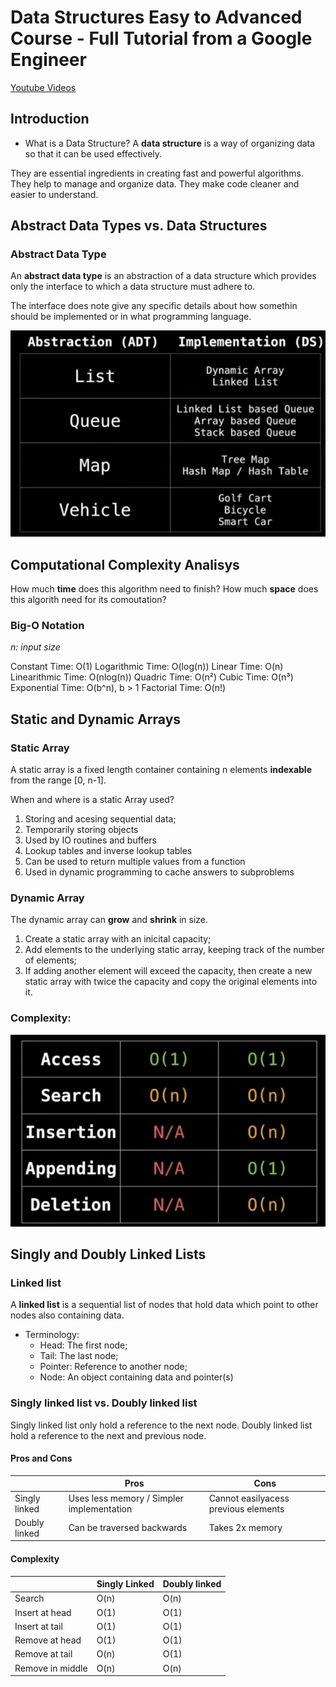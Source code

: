 # Data Structures Easy to Advanced Course - Full Tutorial from a Google Engineer
[Youtube Videos](https://www.youtube.com/watch?v=RBSGKlAvoiM&ab_channel=freeCodeCamp.org)

## Introduction
* What is a Data Structure?
A **data structure** is a way of organizing data so that it can be used effectively.

They are essential ingredients in creating fast and powerful algorithms.
They help to manage and organize data.
They make code cleaner and easier to understand.

## Abstract Data Types vs. Data Structures

### Abstract Data Type
An **abstract data type** is an abstraction of a data structure which provides only the interface to which a data structure must adhere to.

The interface does note give any specific details about how somethin should be implemented or in what programming language.

![Abstraction vs Implementation Examples](./abstraction_implementation_examples.png)

## Computational Complexity Analisys

How much **time** does this algorithm need to finish?
How much **space** does this algorith need for its comoutation?

### Big-O Notation

*n: input size*

Constant Time: O(1)
Logarithmic Time: O(log(n))
Linear Time: O(n)
Linearithmic Time: O(nlog(n))
Quadric Time: O(n²)
Cubic Time: O(n³)
Exponential Time: O(b^n), b > 1
Factorial Time: O(n!)

## Static and Dynamic Arrays

### Static Array
A static array is a fixed length container containing n elements **indexable** from the range [0, n-1].

When and where is a static Array used?
1. Storing and acesing sequential data;
2. Temporarily storing objects
3. Used by IO routines and buffers
4. Lookup tables and inverse lookup tables
5. Can be used to return multiple values from a function
6. Used in dynamic programming to cache answers to subproblems 

### Dynamic Array
The dynamic array can **grow** and **shrink** in size.

1. Create a static array with an inicital capacity;
2. Add elements to the underlying static array, keeping track of the number of elements;
3. If adding another element will exceed the capacity, then create a new static array with twice the capacity and copy the original elements into it.

### Complexity:
![Static and Dynamic Array Complexity](./static_and_dinamic_array_complexity.png)

## Singly and Doubly Linked Lists

### Linked list

A **linked list** is a sequential list of nodes that hold data which point to other nodes also containing data.

* Terminology:
    * Head: The first node;
    * Tail: The last node;
    * Pointer: Reference to another node;
    * Node: An object containing data and pointer(s)

### Singly linked list vs. Doubly linked list
Singly linked list only hold a reference to the next node.
Doubly linked list hold a reference to the next and previous node.

#### Pros and Cons
| | Pros | Cons |
| --- | --- | ---
| Singly linked | Uses less memory / Simpler implementation | Cannot easilyacess previous elements
| Doubly linked | Can be traversed backwards | Takes 2x memory

#### Complexity

| | Singly Linked | Doubly linked |
| --- | --- | --- |
| Search | O(n) | O(n) |
| Insert at head | O(1) | O(1) |
| Insert at tail | O(1) | O(1) |
| Remove at head | O(1) | O(1) |
| Remove at tail | O(n) | O(1) |
| Remove in middle | O(n) | O(n) |
